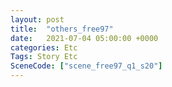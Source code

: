 ```yaml
---
layout: post
title:  "others_free97"
date:   2021-07-04 05:00:00 +0000
categories: Etc
Tags: Story Etc
SceneCode: ["scene_free97_q1_s20"]
---
```

